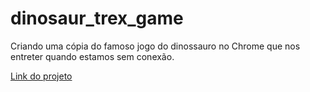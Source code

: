 # dinosaur_trex_game
Criando uma cópia do  famoso jogo do dinossauro  no Chrome que  nos entreter quando estamos sem conexão.

<a href = " https://leandrodiascarvalho.github.io/dinosaur_trex_game/">Link do projeto</a>
